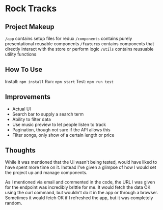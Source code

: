 # Rock Tracks

## Project Makeup

`/app` contains setup files for redux
`/components` contains purely presentational reusable components
`/features` contains components that directly interact with the store or perform logic
`/utils` contains reusuable utility functions

## How To Use

Install: `npm install`
Run: `npm start`
Test: `npm run test`

## Improvements

- Actual UI
- Search bar to supply a search term
- Ability to filter data
- Use music preview to let people listen to track
- Pagination, though not sure if the API allows this
- Filter songs, only show of a certain length or price

## Thoughts

While it was mentioned that the UI wasn't being tested, would have liked to have spent more time on it. Instead I've given a glimpse of how I would set the project up and manage components.

As I mentioned via email and commented in the code, the URL I was given for the endpoint was incredibly brittle for me. It would fetch the data OK using the curl command, but wouldn't do it in the app or through a browser. Sometimes it would fetch OK if I refreshed the app, but it was completely random.
